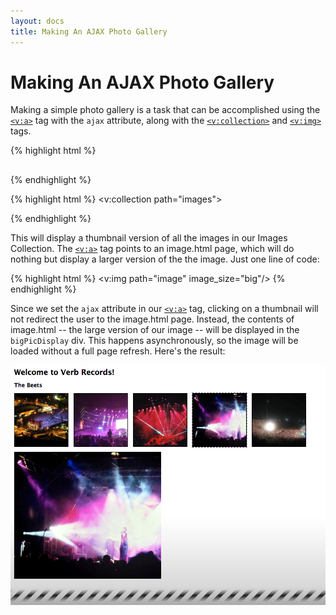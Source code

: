 ```yaml
---
layout: docs
title: Making An AJAX Photo Gallery
---
```


# Making An AJAX Photo Gallery

Making a simple photo gallery is a task that can be accomplished using
the [`<v:a>`](/v_a/) tag with the `ajax` attribute, along with the
[`<v:collection>`](/v_collection/) and [`<v:img>`](/v_img/) tags.

{% highlight html %}
<h2><v:text path="artist_name"/></h2>
{% endhighlight %}

{% highlight html %}
<v:collection path="images">
 <div class="imageDiv">
  <v:a href="/image" ajax="bigPicDisplay"><v:img path="image" image_size="thumb" /></v:a>
 </div>
</v:collection>
{% endhighlight %}

This will display a thumbnail version of all the images in our Images
Collection. The [`<v:a>`](/v_a/) tag points to an image.html page, which
will do nothing but display a larger version of the the image. Just one
line of code:

{% highlight html %}
<v:img path="image" image_size="big"/>
{% endhighlight %}

Since we set the `ajax` attribute in our [`<v:a>`](/v_a/) tag, clicking
on a thumbnail will not redirect the user to the image.html page.
Instead, the contents of image.html -- the large version of our image --
will be displayed in the `bigPicDisplay` div. This happens
asynchronously, so the image will be loaded without a full page refresh.
Here's the result:

![](/images/screenshots/the_website/cookbook/ajax_photo_gallery.png)
